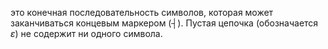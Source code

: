 это конечная последовательность символов, которая может заканчиваться концевым маркером (┤). Пустая цепочка (обозначается $\varepsilon$) не содержит ни одного символа.
